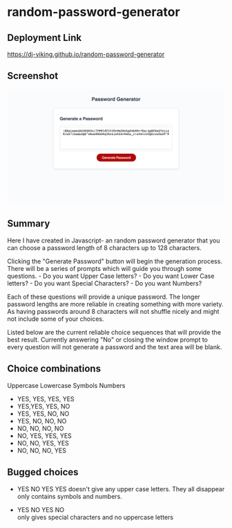 # random-password-generator

## Deployment Link

https://dj-viking.github.io/random-password-generator

## Screenshot

![Landing Page Example](./assets/images/password-gen-page.png/)

## Summary

Here I have created in Javascript- an random password generator that you can choose a password length of 8 characters up to 128 characters.

Clicking the "Generate Password" button will begin the generation process. There will be a series of prompts which will guide you through some questions.
    - Do you want Upper Case letters?
    - Do you want Lower Case letters?
    - Do you want Special Characters?
    - Do you want Numbers?

Each of these questions will provide a unique password. The longer password lengths are more reliable in creating something with more variety. As having passwords around 8 characters will not shuffle nicely and might not include some of your choices.

Listed below are the current reliable choice sequences that will provide the best result.
Currently answering "No" or closing the window prompt to every question will not generate a password and the text area will be blank.

## Choice combinations

Uppercase   Lowercase  Symbols  Numbers 

* YES, YES, YES, YES
* YES,YES, YES, NO
* YES, YES, NO, NO
* YES, NO, NO, NO
* NO, NO, NO, NO
* NO, YES, YES, YES
* NO, NO, YES, YES
* NO, NO, NO, YES

## Bugged choices
 * YES NO YES YES 
 doesn't give any upper case letters. They all disappear only contains symbols and numbers.

* YES NO YES NO  
 only gives special characters and no uppercase letters
